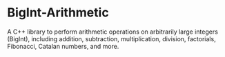 # BigInt-Arithmetic
A C++ library to perform arithmetic operations on arbitrarily large integers (BigInt), including addition, subtraction, multiplication, division, factorials, Fibonacci, Catalan numbers, and more.
